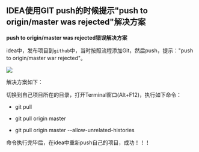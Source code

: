 ## IDEA使用GIT push的时候提示"push to origin/master was rejected"解决方案

**push to origin/master was rejected错误解决方案**

idea中，发布项目到`github`中，当时按照流程添加Git，然后push，提示："push to origin/master war rejected"。

![](https://luopengfei3000.github.io/assets/images/2019/idea/2019-04-11-idea-git-commit-error/01.png)

解决方案如下：

切换到自己项目所在的目录，打开Terminal窗口(Alt+F12)，执行如下命令：

- git pull

- git pull origin master

- git pull origin master --allow-unrelated-histories

命令执行完毕后，在idea中重新push自己的项目，成功！！！


